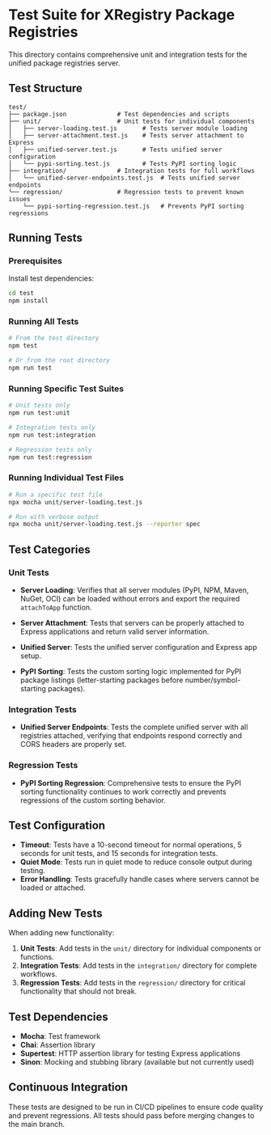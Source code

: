 # Test Suite for XRegistry Package Registries

This directory contains comprehensive unit and integration tests for the unified package registries server.

## Test Structure

```
test/
├── package.json              # Test dependencies and scripts
├── unit/                     # Unit tests for individual components
│   ├── server-loading.test.js       # Tests server module loading
│   ├── server-attachment.test.js    # Tests server attachment to Express
│   ├── unified-server.test.js       # Tests unified server configuration
│   └── pypi-sorting.test.js         # Tests PyPI sorting logic
├── integration/              # Integration tests for full workflows
│   └── unified-server-endpoints.test.js  # Tests unified server endpoints
└── regression/               # Regression tests to prevent known issues
    └── pypi-sorting-regression.test.js   # Prevents PyPI sorting regressions
```

## Running Tests

### Prerequisites

Install test dependencies:
```bash
cd test
npm install
```

### Running All Tests

```bash
# From the test directory
npm test

# Or from the root directory
npm run test
```

### Running Specific Test Suites

```bash
# Unit tests only
npm run test:unit

# Integration tests only
npm run test:integration

# Regression tests only
npm run test:regression
```

### Running Individual Test Files

```bash
# Run a specific test file
npx mocha unit/server-loading.test.js

# Run with verbose output
npx mocha unit/server-loading.test.js --reporter spec
```

## Test Categories

### Unit Tests

- **Server Loading**: Verifies that all server modules (PyPI, NPM, Maven, NuGet, OCI) can be loaded without errors and export the required `attachToApp` function.

- **Server Attachment**: Tests that servers can be properly attached to Express applications and return valid server information.

- **Unified Server**: Tests the unified server configuration and Express app setup.

- **PyPI Sorting**: Tests the custom sorting logic implemented for PyPI package listings (letter-starting packages before number/symbol-starting packages).

### Integration Tests

- **Unified Server Endpoints**: Tests the complete unified server with all registries attached, verifying that endpoints respond correctly and CORS headers are properly set.

### Regression Tests

- **PyPI Sorting Regression**: Comprehensive tests to ensure the PyPI sorting functionality continues to work correctly and prevents regressions of the custom sorting behavior.

## Test Configuration

- **Timeout**: Tests have a 10-second timeout for normal operations, 5 seconds for unit tests, and 15 seconds for integration tests.
- **Quiet Mode**: Tests run in quiet mode to reduce console output during testing.
- **Error Handling**: Tests gracefully handle cases where servers cannot be loaded or attached.

## Adding New Tests

When adding new functionality:

1. **Unit Tests**: Add tests in the `unit/` directory for individual components or functions.
2. **Integration Tests**: Add tests in the `integration/` directory for complete workflows.
3. **Regression Tests**: Add tests in the `regression/` directory for critical functionality that should not break.

## Test Dependencies

- **Mocha**: Test framework
- **Chai**: Assertion library
- **Supertest**: HTTP assertion library for testing Express applications
- **Sinon**: Mocking and stubbing library (available but not currently used)

## Continuous Integration

These tests are designed to be run in CI/CD pipelines to ensure code quality and prevent regressions. All tests should pass before merging changes to the main branch. 